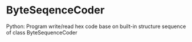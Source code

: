 # ByteSeqenceCoder
Python: Program write/read hex code base on built-in structure sequence of class ByteSequenceCoder
